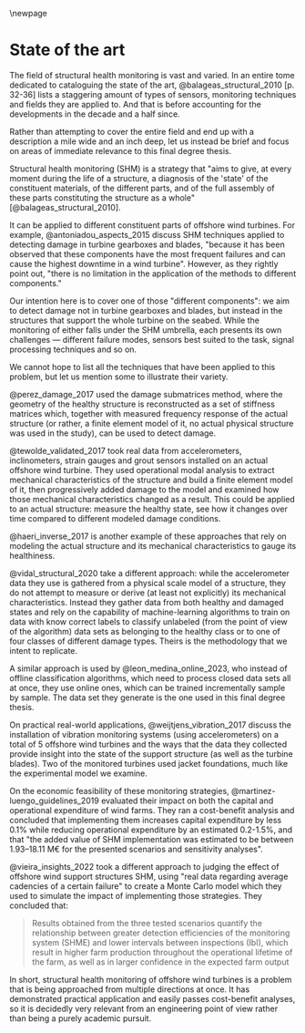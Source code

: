 \newpage
# State of the art
<!-- Estudi de l’estat actual sobre el problema plantejat, en funció de tècnica, processos, metodologies, alternatives, etc. -->
The field of structural health monitoring is vast and varied. In an entire tome dedicated to cataloguing the state of the art, @balageas_structural_2010 [p. 32-36] lists a staggering amount of types of sensors, monitoring techniques and fields they are applied to. And that is before accounting for the developments in the decade and a half since.

Rather than attempting to cover the entire field and end up with a description a mile wide and an inch deep, let us instead be brief and focus on areas of immediate relevance to this final degree thesis.

Structural health monitoring (SHM) is a strategy that "aims to give, at every moment during the life of a structure, a diagnosis of the 'state' of the constituent materials, of the different parts, and of the full assembly of these parts constituting the structure as a whole" [@balageas_structural_2010].

It can be applied to different constituent parts of offshore wind turbines. For example, @antoniadou_aspects_2015 discuss SHM techniques applied to detecting damage in turbine gearboxes and blades, "because it has been observed that these components have the most frequent failures and can cause the highest downtime in a wind turbine". However, as they rightly point out, "there is no limitation in the application of the methods to different components."

Our intention here is to cover one of those "different components": we aim to detect damage not in turbine gearboxes and blades, but instead in the structures that support the whole turbine on the seabed. While the monitoring of either falls under the SHM umbrella, each presents its own challenges — different failure modes, sensors best suited to the task, signal processing techniques and so on.

We cannot hope to list all the techniques that have been applied to this problem, but let us mention some to illustrate their variety.

@perez_damage_2017 used the damage submatrices method, where the geometry of the healthy structure is reconstructed as a set of stiffness matrices which, together with measured frequency response of the actual structure (or rather, a finite element model of it, no actual physical structure was used in the study), can be used to detect damage.

@tewolde_validated_2017 took real data from accelerometers, inclinometers, strain gauges and grout sensors installed on an actual offshore wind turbine. They used operational modal analysis to extract mechanical characteristics of the structure and build a finite element model of it, then progressively added damage to the model and examined how those mechanical characteristics changed as a result. This could be applied to an actual structure: measure the healthy state, see how it changes over time compared to different modeled damage conditions.

@haeri_inverse_2017 is another example of these approaches that rely on modeling the actual structure and its mechanical characteristics to gauge its healthiness.

@vidal_structural_2020 take a different approach: while the accelerometer data they use is gathered from a physical scale model of a structure, they do not attempt to measure or derive (at least not explicitly) its mechanical characteristics. Instead they gather data from both healthy and damaged states and rely on the capability of machine-learning algorithms to train on data with know correct labels to classify unlabeled (from the point of view of the algorithm) data sets as belonging to the healthy class or to one of four classes of different damage types. Theirs is the methodology that we intent to replicate.

A similar approach is used by @leon_medina_online_2023, who instead of offline classification algorithms, which need to process closed data sets all at once, they use online ones, which can be trained incrementally sample by sample. The data set they generate is the one used in this final degree thesis.

On practical real-world applications, @weijtjens_vibration_2017 discuss the installation of vibration monitoring systems (using accelerometers) on a total of 5 offshore wind turbines and the ways that the data they collected provide insight into the state of the support structure (as well as the turbine blades). Two of the monitored turbines used jacket foundations, much like the experimental model we examine.

On the economic feasibility of these monitoring strategies, @martinez-luengo_guidelines_2019 evaluated their impact on both the capital and operational expenditure of wind farms. They ran a cost-benefit analysis and concluded that implementing them increases capital expenditure by less 0.1% while reducing operational expenditure by an estimated 0.2-1.5%, and that "the added value of SHM implementation was estimated to be between 1.93–18.11 M€ for the presented scenarios and sensitivity analyses".

@vieira_insights_2022 took a different approach to judging the effect of offshore wind support structures SHM, using "real data regarding average cadencies of a certain failure" to create a Monte Carlo model which they used to simulate the impact of implementing those strategies. They concluded that:

>   Results obtained from the three tested scenarios quantify the relationship between greater detection efficiencies of the monitoring system (SHME) and lower intervals between inspections (IbI), which result in higher farm production throughout the operational lifetime of the farm, as well as in larger confidence in the expected farm output

In short, structural health monitoring of offshore wind turbines is a problem that is being approached from multiple directions at once. It has demonstrated practical application and easily passes cost-benefit analyses, so it is decidedly very relevant from an engineering point of view rather than being a purely academic pursuit.
